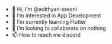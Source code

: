 - 👋 Hi, I’m @adithyan-sreeni
- 👀 I’m interested in App Development
- 🌱 I’m currently learning Flutter
- 💞️ I’m looking to collaborate on nothing
- 📫 How to reach me discord

<!---
adithyan-sreeni/adithyan-sreeni is a ✨ special ✨ repository because its `README.md` (this file) appears on your GitHub profile.
You can click the Preview link to take a look at your changes.
--->
